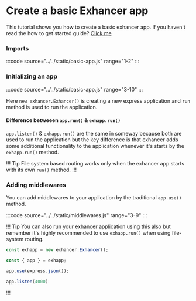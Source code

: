 # Create a basic Exhancer app

This tutorial shows you how to create a basic exhancer app. If you haven't read the how to get started guide? [Click me]("/getting-started")

### Imports

:::code source="../../static/basic-app.js" range="1-2" :::

### Initializing an app

:::code source="../../static/basic-app.js" range="3-10" :::

Here `new exhancer.Exhancer()` is creating a new express application and `run` method is used to run the application.

#### Difference betweeen `app.run()` & `exhapp.run()`

`app.listen()` & `exhapp.run()` are the same in someway because both are used to run the application but the key difference is that exhancer adds some additional functionality to the application whenever it's starts by the `exhapp.run()` method.

!!! Tip
File system based routing works only when the exhancer app starts with its own `run()` method.
!!!

### Adding middlewares

You can add middlewares to your application by the traditional `app.use()` method.

:::code source="../../static/middlewares.js" range="3-9" :::

!!! Tip
You can also run your exhancer application using this also but remember it's highly recommended to use `exhapp.run()` when using file-system routing.

```js
const exhapp = new exhancer.Exhancer();

const { app } = exhapp;

app.use(express.json());

app.listen(4000)
```
!!!
